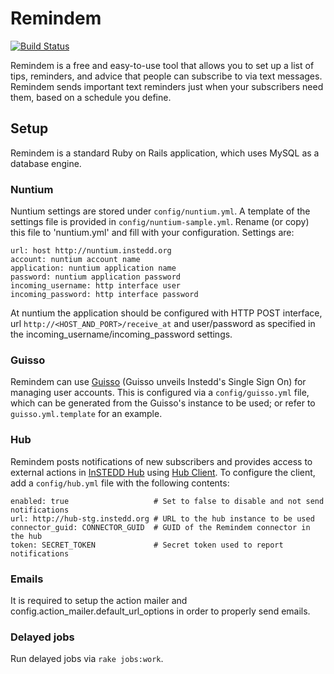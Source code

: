 # Remindem

[![Build Status](https://travis-ci.org/instedd/remindem.svg?branch=master)](https://travis-ci.org/instedd/remindem)

Remindem is a free and easy-to-use tool that allows you to set up a list of tips, reminders, and advice that people can subscribe to via text messages. Remindem sends important text reminders just when your subscribers need them, based on a schedule you define.

## Setup

Remindem is a standard Ruby on Rails application, which uses MySQL as a database engine.

### Nuntium

Nuntium settings are stored under `config/nuntium.yml`. A template of the settings file is provided in `config/nuntium-sample.yml`. Rename (or copy) this file to 'nuntium.yml' and fill with your configuration. Settings are:

    url: host http://nuntium.instedd.org
    account: nuntium account name
    application: nuntium application name
    password: nuntium application password
    incoming_username: http interface user
    incoming_password: http interface password

At nuntium the application should be configured with HTTP POST interface, url `http://<HOST_AND_PORT>/receive_at` and user/password as specified in the incoming_username/incoming_password settings.

### Guisso

Remindem can use [Guisso](https://github.com/instedd/guisso) (Guisso unveils Instedd's Single Sign On) for managing user accounts. This is configured via a `config/guisso.yml` file, which can be generated from the Guisso's instance to be used; or refer to `guisso.yml.template` for an example.

### Hub

Remindem posts notifications of new subscribers and provides access to external actions in [InSTEDD Hub](https://github.com/instedd/hub) using [Hub Client](https://github.com/instedd/ruby-hub_client). To configure the client, add a `config/hub.yml` file with the following contents:

    enabled: true                   # Set to false to disable and not send notifications
    url: http://hub-stg.instedd.org # URL to the hub instance to be used
    connector_guid: CONNECTOR_GUID  # GUID of the Remindem connector in the hub
    token: SECRET_TOKEN             # Secret token used to report notifications


### Emails

It is required to setup the action mailer and config.action_mailer.default_url_options in order to properly send emails.

### Delayed jobs

Run delayed jobs via `rake jobs:work`.
